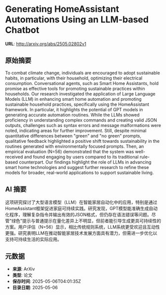 # Generating HomeAssistant Automations Using an LLM-based Chatbot

**URL**: http://arxiv.org/abs/2505.02802v1

## 原始摘要

To combat climate change, individuals are encouraged to adopt sustainable
habits, in particular, with their household, optimizing their electrical
consumption. Conversational agents, such as Smart Home Assistants, hold promise
as effective tools for promoting sustainable practices within households. Our
research investigated the application of Large Language Models (LLM) in
enhancing smart home automation and promoting sustainable household practices,
specifically using the HomeAssistant framework. In particular, it highlights
the potential of GPT models in generating accurate automation routines. While
the LLMs showed proficiency in understanding complex commands and creating
valid JSON outputs, challenges such as syntax errors and message malformations
were noted, indicating areas for further improvement. Still, despite minimal
quantitative differences between "green" and "no green" prompts, qualitative
feedback highlighted a positive shift towards sustainability in the routines
generated with environmentally focused prompts. Then, an empirical evaluation
(N=56) demonstrated that the system was well-received and found engaging by
users compared to its traditional rule-based counterpart. Our findings
highlight the role of LLMs in advancing smart home technologies and suggest
further research to refine these models for broader, real-world applications to
support sustainable living.


## AI 摘要

这项研究探讨了大型语言模型（LLM）在智能家居自动化中的应用，特别是通过HomeAssistant框架促进家庭可持续实践。研究发现，GPT模型能准确生成自动化程序，理解复杂指令并输出有效的JSON格式，但仍存在语法错误等问题。尽管"绿色"提示与普通提示在量化差异上不明显，但前者能引导生成更具可持续性的方案。用户评估（N=56）显示，相比传统规则系统，LLM系统更受欢迎且互动性更强。研究表明LLM在推动智能家居技术发展方面具有潜力，但需进一步优化以支持可持续生活的实际应用。

## 元数据

- **来源**: ArXiv
- **类型**: 论文
- **保存时间**: 2025-05-06T04:01:35Z
- **目录日期**: 2025-05-06

